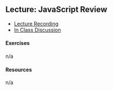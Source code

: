 ## Lecture: JavaScript Review

- [Lecture Recording](https://vimeo.com/user98715206/review/343052234/17125000a1)
- [In Class Discussion](https://vimeo.com/user98715206/review/343055783/862670fa82)

#### Exercises
n/a
#### Resources
n/a
